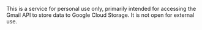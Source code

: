 This is a service for personal use only, primarily intended for accessing the Gmail API to store data to Google Cloud Storage. It is not open for external use.
